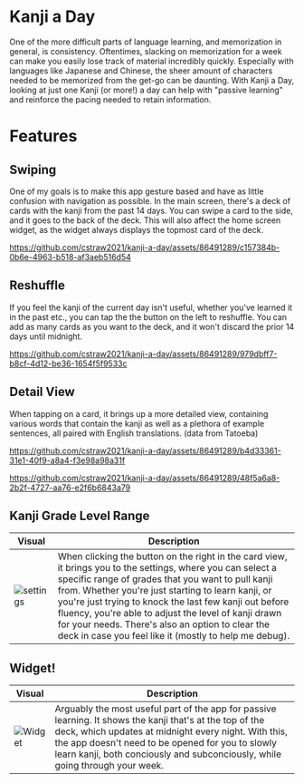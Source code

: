 # Kanji a Day
One of the more difficult parts of language learning, and memorization in general, is consistency. Oftentimes, slacking on memorization for a week can make you easily lose track of material incredibly quickly. Especially with languages like Japanese and Chinese, the sheer amount of characters needed to be memorized from the get-go can be daunting. With Kanji a Day, looking at just one Kanji (or more!) a day can help with "passive learning" and reinforce the pacing needed to retain information.

# Features

## Swiping
One of my goals is to make this app gesture based and have as little confusion with navigation as possible. In the main screen, there's a deck of cards with the kanji from the past 14 days. You can swipe a card to the side, and it goes to the back of the deck. This will also affect the home screen widget, as the widget always displays the topmost card of the deck. 

https://github.com/cstraw2021/kanji-a-day/assets/86491289/c157384b-0b6e-4963-b518-af3aeb516d54

## Reshuffle
If you feel the kanji of the current day isn't useful, whether you've learned it in the past etc., you can tap the the button on the left to reshuffle. You can add as many cards as you want to the deck, and it won't discard the prior 14 days until midnight.

https://github.com/cstraw2021/kanji-a-day/assets/86491289/979dbff7-b8cf-4d12-be36-1654f5f9533c

## Detail View
When tapping on a card, it brings up a more detailed view, containing various words that contain the kanji as well as a plethora of example sentences, all paired with English translations. (data from Tatoeba)

https://github.com/cstraw2021/kanji-a-day/assets/86491289/b4d33361-31e1-40f9-a8a4-f3e98a98a31f

https://github.com/cstraw2021/kanji-a-day/assets/86491289/48f5a6a8-2b2f-4727-aa76-e2f6b6843a79

## Kanji Grade Level Range

| Visual | Description |
| --- | --- |
| ![settings](https://github.com/cstraw2021/kanji-a-day/assets/86491289/e7417576-f3c1-44b7-80f4-7740b33234ae) | When clicking the button on the right in the card view, it brings you to the settings, where you can select a specific range of grades that you want to pull kanji from. Whether you're just starting to learn kanji, or you're just trying to knock the last few kanji out before fluency, you're able to adjust the level of kanji drawn for your needs. There's also an option to clear the deck in case you feel like it (mostly to help me debug). |

## Widget! 
| Visual | Description |
| --- | --- |
| ![Widget](https://github.com/cstraw2021/kanji-a-day/assets/86491289/754dd845-8303-4446-af05-16a5ce879c66) | Arguably the most useful part of the app for passive learning. It shows the kanji that's at the top of the deck, which updates at midnight every night. With this, the app doesn't need to be opened for you to slowly learn kanji, both conciously and subconciously, while going through your week. |
